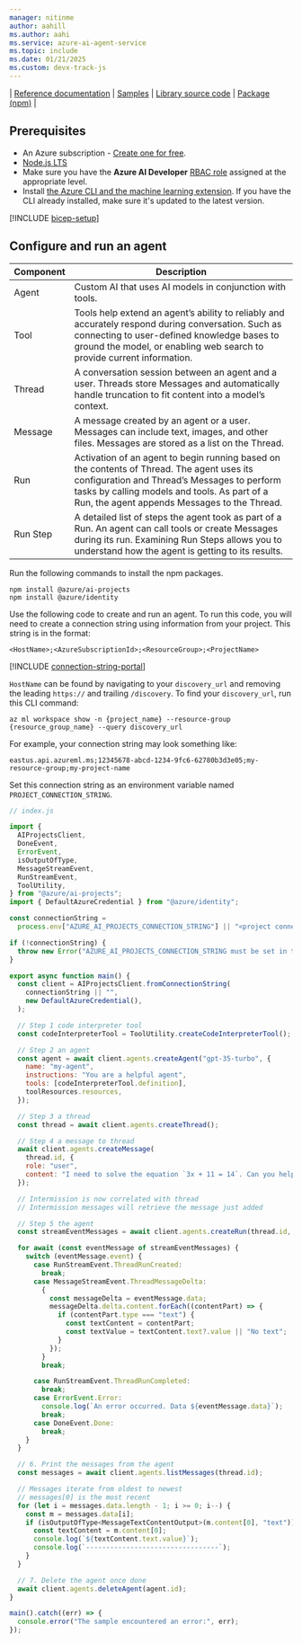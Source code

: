 ```yaml
---
manager: nitinme
author: aahill
ms.author: aahi
ms.service: azure-ai-agent-service
ms.topic: include
ms.date: 01/21/2025
ms.custom: devx-track-js
---
```



| [Reference documentation](https://aka.ms/azsdk/azure-ai-projects/javascript/reference) | [Samples](https://aka.ms/azsdk/azure-ai-projects/javascript/samples/) | [Library source code](https://aka.ms/azsdk/azure-ai-projects/javascript/code) | [Package (npm)](https://aka.ms/azsdk/azure-ai-projects/javascript/package) |

## Prerequisites

* An Azure subscription - [Create one for free](https://azure.microsoft.com/free/cognitive-services).
* [Node.js LTS](https://nodejs.org/)
* Make sure you have the **Azure AI Developer** [RBAC role](../../../ai-studio/concepts/rbac-ai-studio.md) assigned at the appropriate level.
* Install [the Azure CLI and the machine learning extension](/azure/machine-learning/how-to-configure-cli). If you have the CLI already installed, make sure it's updated to the latest version.

[!INCLUDE [bicep-setup](bicep-setup.md)]

## Configure and run an agent

| Component | Description                                                                                                                                                                                                                               |
| --------- | ----------------------------------------------------------------------------------------------------------------------------------------------------------------------------------------------------------------------------------------- |
| Agent     | Custom AI that uses AI models in conjunction with tools.                                                                                                                                                                                  |
| Tool      | Tools help extend an agent’s ability to reliably and accurately respond during conversation. Such as connecting to user-defined knowledge bases to ground the model, or enabling web search to provide current information.               |
| Thread    | A conversation session between an agent and a user. Threads store Messages and automatically handle truncation to fit content into a model’s context.                                                                                     |
| Message   | A message created by an agent or a user. Messages can include text, images, and other files. Messages are stored as a list on the Thread.                                                                                                 |
| Run       | Activation of an agent to begin running based on the contents of Thread. The agent uses its configuration and Thread’s Messages to perform tasks by calling models and tools. As part of a Run, the agent appends Messages to the Thread. |
| Run Step  | A detailed list of steps the agent took as part of a Run. An agent can call tools or create Messages during its run. Examining Run Steps allows you to understand how the agent is getting to its results.                                |

Run the following commands to install the npm packages.

```console
npm install @azure/ai-projects
npm install @azure/identity
```

Use the following code to create and run an agent. To run this code, you will need to create a connection string using information from your project. This string is in the format:

`<HostName>;<AzureSubscriptionId>;<ResourceGroup>;<ProjectName>`

[!INCLUDE [connection-string-portal](connection-string-portal.md)]

`HostName` can be found by navigating to your `discovery_url` and removing the leading `https://` and trailing `/discovery`. To find your `discovery_url`, run this CLI command:

```azurecli
az ml workspace show -n {project_name} --resource-group {resource_group_name} --query discovery_url
```

For example, your connection string may look something like:

`eastus.api.azureml.ms;12345678-abcd-1234-9fc6-62780b3d3e05;my-resource-group;my-project-name`

Set this connection string as an environment variable named `PROJECT_CONNECTION_STRING`.

```javascript
// index.js

import {
  AIProjectsClient,
  DoneEvent,
  ErrorEvent,
  isOutputOfType,
  MessageStreamEvent,
  RunStreamEvent,
  ToolUtility,
} from "@azure/ai-projects";
import { DefaultAzureCredential } from "@azure/identity";

const connectionString =
  process.env["AZURE_AI_PROJECTS_CONNECTION_STRING"] || "<project connection string>";

if (!connectionString) {
  throw new Error("AZURE_AI_PROJECTS_CONNECTION_STRING must be set in the environment variables");
}

export async function main() {
  const client = AIProjectsClient.fromConnectionString(
    connectionString || "",
    new DefaultAzureCredential(),
  );

  // Step 1 code interpreter tool
  const codeInterpreterTool = ToolUtility.createCodeInterpreterTool();

  // Step 2 an agent
  const agent = await client.agents.createAgent("gpt-35-turbo", {
    name: "my-agent",
    instructions: "You are a helpful agent",
    tools: [codeInterpreterTool.definition],
    toolResources.resources,
  });

  // Step 3 a thread
  const thread = await client.agents.createThread();

  // Step 4 a message to thread
  await client.agents.createMessage(
    thread.id, {
    role: "user",
    content: "I need to solve the equation `3x + 11 = 14`. Can you help me?",
  });

  // Intermission is now correlated with thread
  // Intermission messages will retrieve the message just added

  // Step 5 the agent
  const streamEventMessages = await client.agents.createRun(thread.id, agent.id).stream();

  for await (const eventMessage of streamEventMessages) {
    switch (eventMessage.event) {
      case RunStreamEvent.ThreadRunCreated:
        break;
      case MessageStreamEvent.ThreadMessageDelta:
        {
          const messageDelta = eventMessage.data;
          messageDelta.delta.content.forEach((contentPart) => {
            if (contentPart.type === "text") {
              const textContent = contentPart;
              const textValue = textContent.text?.value || "No text";
            }
          });
        }
        break;

      case RunStreamEvent.ThreadRunCompleted:
        break;
      case ErrorEvent.Error:
        console.log(`An error occurred. Data ${eventMessage.data}`);
        break;
      case DoneEvent.Done:
        break;
    }
  }

  // 6. Print the messages from the agent
  const messages = await client.agents.listMessages(thread.id);

  // Messages iterate from oldest to newest
  // messages[0] is the most recent
  for (let i = messages.data.length - 1; i >= 0; i--) {
    const m = messages.data[i];
    if (isOutputOfType<MessageTextContentOutput>(m.content[0], "text")) {
      const textContent = m.content[0];
      console.log(`${textContent.text.value}`);
      console.log(`---------------------------------`);
    }
  }

  // 7. Delete the agent once done
  await client.agents.deleteAgent(agent.id);
}

main().catch((err) => {
  console.error("The sample encountered an error:", err);
});
```
